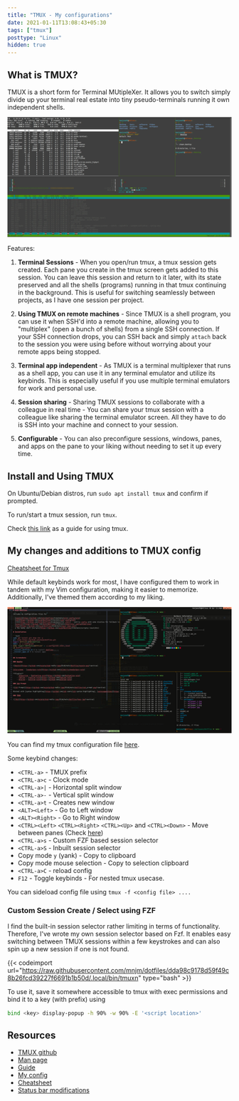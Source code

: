 ```yaml
---
title: "TMUX - My configurations"
date: 2021-01-11T13:08:43+05:30
tags: ["tmux"]
posttype: "Linux"
hidden: true
---
```

## What is TMUX?

TMUX is a short form for Terminal MUtipleXer. It allows you to switch simply divide up your terminal real estate into tiny pseudo-terminals running it own independent shells.

![TMUX Screenshot](tmux-ss-1.webp)

Features:

1.  **Terminal Sessions** - When you open/run tmux, a tmux session gets created. Each pane you create in the tmux screen gets added to this session. You can leave this session and return to it later, with its state preserved and all the shells (programs) running in that tmux continuing in the background. This is useful for switching seamlessly between projects, as I have one session per project.

2.  **Using TMUX on remote machines** - Since TMUX is a shell program, you can use it when SSH'd into a remote machine, allowing you to "multiplex" (open a bunch of shells) from a single SSH connection. If your SSH connection drops, you can SSH back and simply `attach` back to the session you were using before without worrying about your remote apps being stopped.


3.  **Terminal app independent** - As TMUX is a terminal multiplexer that runs as a shell app, you can use it in any terminal emulator and utilize its keybinds. This is especially useful if you use multiple terminal emulators for work and personal use.

4.  **Session sharing** - Sharing TMUX sessions to collaborate with a colleague in real time - You can share your tmux session with a colleague like sharing the terminal emulator screen. All they have to do is SSH into your machine and connect to your session.

5.  **Configurable** - You can also preconfigure sessions, windows, panes, and apps on the pane to your liking without needing to set it up every time.


## Install and Using TMUX

On Ubuntu/Debian distros, run `sudo apt install tmux` and confirm if prompted.

To run/start a tmux session, run `tmux`.

Check [this link](https://www.redhat.com/sysadmin/introduction-tmux-linux) as a guide for using tmux.

## My changes and additions to TMUX config

[Cheatsheet for Tmux](https://tmuxcheatsheet.com/)

While default keybinds work for most, I have configured them to work in tandem with my Vim configuration, making it easier to memorize. Additionally, I've themed them according to my liking.

![TMUX Screenshot](https://github.com/mnjm/github-media-repo/blob/main/dotfiles/tmux.jpg?raw=true)

You can find my tmux configuration file [here](https://github.com/mnjm/dotfiles/blob/main/.config/tmux/tmux.conf).

Some keybind changes:
- `<CTRL-a>` - TMUX prefix
- `<CTRL-a>c` - Clock mode
- `<CTRL-a>|` - Horizontal split window
- `<CTRL-a>-` - Vertical split window
- `<CTRL-a>t` - Creates new window
- `<ALT><Left>` - Go to Left window
- `<ALT><Right>` - Go to Right window
- `<CTRL><Left>`  `<CTRL><Right>` `<CTRL><Up>` and `<CTRL><Down>` - Move between panes (Check [here](https://github.com/christoomey/vim-tmux-navigator))
- `<CTRL-a>s` - Custom FZF based session selector
- `<CTRL-a>S` - Inbuilt session selector
- Copy mode `y` (yank) - Copy to clipboard
- Copy mode mouse selection - Copy to selection clipboard
- `<CTRL-a>C` - reload config
- `F12` - Toggle keybinds - For nested tmux usecase.

You can sideload config file using `tmux -f <config file> ....`

### Custom Session Create / Select using FZF
I find the built-in session selector rather limiting in terms of functionality. Therefore, I've wrote my own session selector based on Fzf. It enables easy switching between TMUX sessions within a few keystrokes and can also spin up a new session if one is not found.

{{< codeimport url="https://raw.githubusercontent.com/mnjm/dotfiles/dda98c9178d59f49c8b26fcd39227f6691b1b50d/.local/bin/tmuxn" type="bash" >}}

To use it, save it somewhere accessible to tmux with exec permissions and bind it to a key (with prefix) using
```bash
bind <key> display-popup -h 90% -w 90% -E '<script location>'
```
## Resources

- [TMUX github](https://github.com/tmux/tmux)
- [Man page](https://www.man7.org/linux/man-pages/man1/tmux.1.html)
- [Guide](https://www.redhat.com/sysadmin/introduction-tmux-linux)
- [My config](https://github.com/mnjm/dotfiles/blob/main/.config/tmux/tmux.conf)
- [Cheatsheet](https://tmuxcheatsheet.com/)
- [Status bar modifications](https://arcolinux.com/everything-you-need-to-know-about-tmux-status-bar/)

